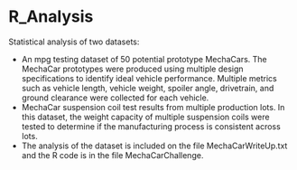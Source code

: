 # R_Analysis
Statistical analysis of two datasets:
- An mpg testing dataset of 50 potential prototype MechaCars. The MechaCar prototypes were produced using multiple design specifications to identify ideal vehicle performance. Multiple metrics such as vehicle length, vehicle weight, spoiler angle, drivetrain, and ground clearance were collected for each vehicle.
- MechaCar suspension coil test results from multiple production lots. In this dataset, the weight capacity of multiple suspension coils were tested to determine if the manufacturing process is consistent across lots.
- The analysis of the dataset is included on the file MechaCarWriteUp.txt and the R code is in the file MechaCarChallenge.

